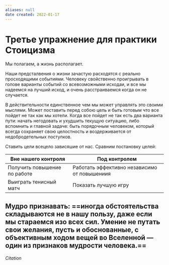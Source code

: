 ```yaml
---
aliases: null
date created: 2022-01-17
---
```


# Третье упражнение для практики Стоицизма
Мы полагаем,  а жизнь располагает.

Наши предсталвения о жизни зачастую расходятся с реально просходящими событиями. Человеку свойственно проигрывать в голове варианты событий со всевозможными исходаи, и все мы надеемся на лучший исход, и очень расстраиваемся когда он не случается. 

В действительности единственное чем мы может управлять это своими мыслями. Может поставить перед собою цель и быть готовым что все пойдет не так как мы хотели. Когда все пойдет не так есть два варианта пути: начать негодовать и ухудшить текущую ситуацию, либо вспомнить и главной задаче: быть порядочным человеком, который всегда сохраняет свою целостность и воздерживается от недобродетельных поступков. 

Ставить цели всецело зависяшие от нас. Сравним постановку целей:


Вне нашего контроля | Под контролем
---|---
Получить повышение по работе | Работать эффективно независимо от повышениия
Выиграть тенисный матч | Показать лучшую игру

**Мудро признавать:** ==иногда обстоятельства складываются не в нашу пользу, даже если мы стараемся изо всех сил. Умение не путать свои желания, пусть и обоснованные, с объективным ходом вещей во Вселенной — один из признаков мудрости человека.==
---

###### Citation

